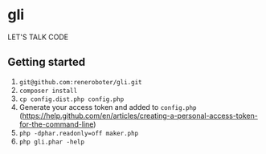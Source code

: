 # gli
LET'S TALK CODE
## Getting started
1. `git@github.com:reneroboter/gli.git`
2. `composer install`
3. `cp config.dist.php config.php`
4. Generate your access token and added to `config.php` (https://help.github.com/en/articles/creating-a-personal-access-token-for-the-command-line) 
5. `php -dphar.readonly=off maker.php`
6.  `php gli.phar -help`
